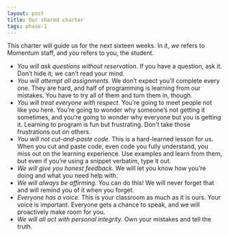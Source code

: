 ```yaml
---
layout: post
title: Our shared charter
tags: phase-1
---
```


This charter will guide us for the next sixteen weeks. In it, _we_ refers to Momentum staff, and _you_ refers to you, the student.

- _You will ask questions without reservation._ If you have a question, ask it. Don’t hide it; we can’t read your mind.
- _You will attempt all assignments._ We don’t expect you’ll complete every one. They are hard, and half of programming is learning from our mistakes. You have to try all of them and turn them in, though.
- _You will treat everyone with respect._ You’re going to meet people not like you here. You’re going to wonder why someone’s not getting it sometimes, and you’re going to wonder why everyone but you is getting it. Learning to program is fun but frustrating. Don’t take those frustrations out on others.
- _You will not cut-and-paste code._ This is a hard-learned lesson for us. When you cut and paste code, even code you fully understand, you miss out on the learning experience. Use examples and learn from them, but even if you’re using a snippet verbatim, type it out.
- _We will give you honest feedback._ We will let you know how you’re doing and what you need help with.
- _We will always be affirming._ You can do this! We will never forget that and will remind you of it when you forget.
- _Everyone has a voice._ This is your classroom as much as it is ours. Your voice is important. Everyone gets a chance to speak, and we will proactively make room for you.
- _We will all act with personal integrity._ Own your mistakes and tell the truth.
